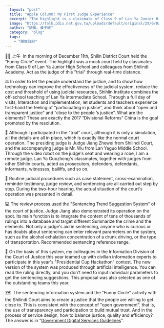 ```yaml
---
  layout: "post"
  title: "Apple Column: My First Judge Experience"
  excerpt: "The highlight is a classmate of Class 9 of Lan Ya Junior High School and a mock court organized by colleagues from Shihlin Institute."
  image: "https://talk.pdis.nat.gov.tw/uploads/default/original/2X/0/0a7b70bfdaf3a3ad2ee76bf8d676d5d49cf67723.jpeg"
  author: "唐鳳、黃子維"
  category: "blog"
  tags: 
    - "開放政府"
---
```



 👩🏻‍ 上午 ️ In the morning of December 11th, Shilin District Court held the “Funny Circle” event. The highlight was a mock court held by classmates from Class 9 of Lan Ya Junior High School and colleagues from Shilindi Academy. Act as the judge of this "trial" through real-time distance. 

 ⚖️ In order to let the people understand the justice, and to show how technology can improve the effectiveness of the judicial system, reduce the cost and threshold of using judicial resources, Shihlin Institute combines the off-school teaching of Lan Ya Intermediate School. Through a full day of visits, Interaction and implementation, let students and teachers experience first-hand the feeling of “participating in justice”, and think about “open and transparent justice” and “close to the people ’s justice”. What are the elements? These are exactly the 2017 “Divisional Reforms” China is the goal promoted by the resolution. 

 🏫 Although I participated in the "trial" court, although it is only a simulation, all the details are all in place, which is exactly like the normal court operation. The presiding judge is Judge Jiang Zhewei from Shilindi Court, and the accompanying judge is Mr. Wu from Lan Yaguo Middle School. Through the video robot on the judge's seat and wearing a robe, I am a remote judge. Lan Ya Guozhong's classmates, together with judges from other Shihlin courts, acted as prosecutors, defenders, defendants, informants, witnesses, bailiffs, and so on. 

 💬 Routine judicial procedures such as case statement, cross-examination, reminder testimony, judge review, and sentencing are all carried out step by step. During the two-hour hearing, the actual situation of the court's operation was presented in detail. 

 💻 The review process used the "Sentencing Trend Suggestion System" of the court of justice. Judge Jiang also demonstrated its operation on the spot. Its main function is to integrate the content of tens of thousands of rulings into a database and target different Summarize the crime and the elements. Not only a judge's aid in sentencing, anyone who is curious or has doubts about sentencing can enter relevant parameters on the system, such as the alcohol exhalation concentration of a drunk driving, or the type of transportation. Recommended sentencing reference range. 

 💁 On the basis of this system, my colleagues in the Information Division of the Court of Justice this year teamed up with civilian information experts to participate in this year's "Presidential Cup Hackathon" contest. The new version of the system was produced through artificial intelligence. You can read the ruling directly, and you don't need to input individual parameters to get the sentencing suggestions. This proposal was also selected as one of the outstanding teams this year. 

 🗺 ️ The sentencing information system and the "Funny Circle" activity with the Shilindi Court aims to create a justice that the people are willing to get close to. This is consistent with the concept of "open government", that is, the use of transparency and participation to build mutual trust. And in the process of service design, how to balance justice, quality and efficiency? The answer is in "[Government Digital Services Guidelines](https://www.ndc.gov.tw/content_list.aspx?n=e7f6c261a5f5d9f5)". 
